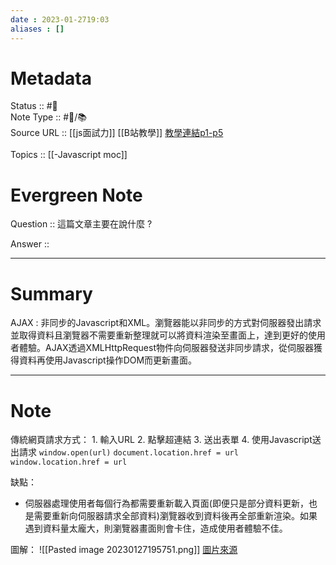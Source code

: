 ```yaml
---
date : 2023-01-2719:03
aliases : []
---
```

# Metadata
Status :: #🌱 <br>
Note Type :: #📨/📚️ <br>
Source URL :: [[js面試力]] [[B站教學]] [教學連結p1-p5](https://www.bilibili.com/video/BV1cR4y1P7B1/?spm_id_from=333.999.0.0)<br><br>
Topics :: [[-Javascript moc]]<br>

# Evergreen Note

Question :: 這篇文章主要在說什麼 ?

Answer ::

---

# Summary 
AJAX : 非同步的Javascript和XML。瀏覽器能以非同步的方式對伺服器發出請求並取得資料且瀏覽器不需要重新整理就可以將資料渲染至畫面上，達到更好的使用者體驗。AJAX透過XMLHttpRequest物件向伺服器發送非同步請求，從伺服器獲得資料再使用Javascript操作DOM而更新畫面。


---

# Note
傳統網頁請求方式：
	1. 輸入URL
	2. 點擊超連結
	3. 送出表單
	4. 使用Javascript送出請求
	   `window.open(url)`
	   `document.location.href = url`
	   `window.location.href = url`

缺點：
- 伺服器處理使用者每個行為都需要重新載入頁面(即便只是部分資料更新，也是需要重新向伺服器請求全部資料)瀏覽器收到資料後再全部重新渲染。如果遇到資料量太龐大，則瀏覽器畫面則會卡住，造成使用者體驗不佳。

圖解：
![[Pasted image 20230127195751.png]]
[圖片來源](https://bsscommerce.com/blog/javascript-jquery-ajax-are-they-the-same-or-different/)